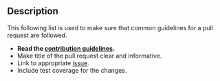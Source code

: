 ## Description

This following list is used to make sure that common guidelines for a pull request are followed.

- **Read the [contribution guidelines](./CONTRIBUTING.md).** 
- Make title of the pull request clear and informative. 
- Link to appropriate [issue](https://github.com/Azure/azure-service-bus-dotnet/issues).
- Include test coverage for the changes.
